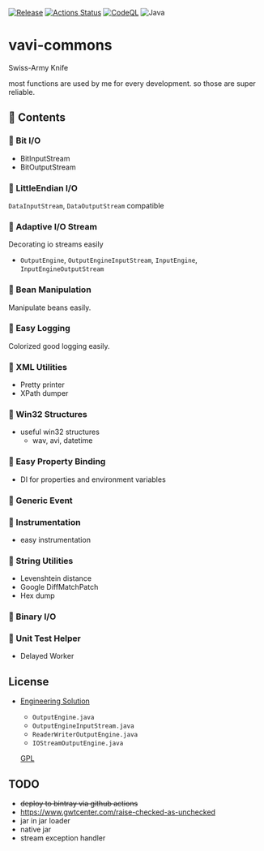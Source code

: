 [![Release](https://jitpack.io/v/umjammer/vavi-commons.svg)](https://jitpack.io/#umjammer/vavi-commons)
[![Actions Status](https://github.com/umjammer/vavi-commons/workflows/Java%20CI/badge.svg)](https://github.com/umjammer/vavi-commons/actions)
[![CodeQL](https://github.com/umjammer/vavi-commons/actions/workflows/codeql-analysis.yml/badge.svg)](https://github.com/umjammer/vavi-commons/actions/workflows/codeql-analysis.yml)
![Java](https://img.shields.io/badge/Java-17-b07219)

# vavi-commons

Swiss-Army Knife

most functions are used by me for every development. so those are super reliable.

## 🧰 Contents

### 🔧 Bit I/O

  * BitInputStream
  * BitOutputStream

### 🔧 LittleEndian I/O

  `DataInputStream`, `DataOutputStream` compatible

### 🔧 Adaptive I/O Stream

  Decorating io streams easily

  * `OutputEngine`, `OutputEngineInputStream`, `InputEngine`, `InputEngineOutputStream`

### 🔧 Bean Manipulation

  Manipulate beans easily.

### 🔧 Easy Logging

  Colorized good logging easily.

### 🔧 XML Utilities

  * Pretty printer
  * XPath dumper

### 🔧 Win32 Structures

  * useful win32 structures
    * wav, avi, datetime

### 🔧 Easy Property Binding

  * DI for properties and environment variables

### 🔧 Generic Event

### 🔧 Instrumentation

  * easy instrumentation 

### 🔧 String Utilities

  * Levenshtein distance
  * Google DiffMatchPatch
  * Hex dump

### 🔧 Binary I/O

### 🔧 Unit Test Helper

  * Delayed Worker

## License

 * [Engineering Solution](https://www.ibm.com/developerworks/jp/java/library/j-io1/index.html)

   * `OutputEngine.java`
   * `OutputEngineInputStream.java`
   * `ReaderWriterOutputEngine.java`
   * `IOStreamOutputEngine.java`

   [GPL](http://www.gnu.org/licenses/gpl.html)

## TODO

 * ~~deploy to bintray via github actions~~
 * https://www.gwtcenter.com/raise-checked-as-unchecked
 * jar in jar loader
 * native jar
 * stream exception handler
